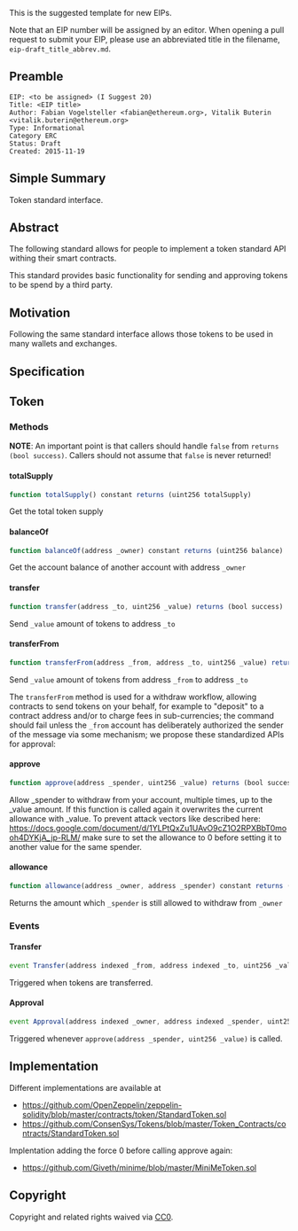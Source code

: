 This is the suggested template for new EIPs.

Note that an EIP number will be assigned by an editor. When opening a pull request to submit your EIP, please use an abbreviated title in the filename, `eip-draft_title_abbrev.md`.

## Preamble

    EIP: <to be assigned> (I Suggest 20)
    Title: <EIP title>
    Author: Fabian Vogelsteller <fabian@ethereum.org>, Vitalik Buterin <vitalik.buterin@ethereum.org>
    Type: Informational
    Category ERC
    Status: Draft
    Created: 2015-11-19


## Simple Summary

Token standard interface.


## Abstract

The following standard allows for people to implement a token standard API withing their smart contracts.

This standard provides basic functionality for sending and approving tokens to be spend by a third party.


## Motivation

Following the same standard interface allows those tokens to be used in many wallets and exchanges.


## Specification

## Token
### Methods

**NOTE**: An important point is that callers should handle `false` from `returns (bool success)`.  Callers should not assume that `false` is never returned!

#### totalSupply

``` js
function totalSupply() constant returns (uint256 totalSupply)
```

Get the total token supply


#### balanceOf

``` js
function balanceOf(address _owner) constant returns (uint256 balance)
```

Get the account balance of another account with address `_owner`


#### transfer

``` js
function transfer(address _to, uint256 _value) returns (bool success)
```

Send `_value` amount of tokens to address `_to`


#### transferFrom

``` js
function transferFrom(address _from, address _to, uint256 _value) returns (bool success)
```

Send `_value` amount of tokens from address `_from` to address `_to`

The `transferFrom` method is used for a withdraw workflow, allowing contracts to send tokens on your behalf, for example to "deposit" to a contract address and/or to charge fees in sub-currencies; the command should fail unless the `_from` account has deliberately authorized the sender of the message via some mechanism; we propose these standardized APIs for approval:


#### approve

``` js
function approve(address _spender, uint256 _value) returns (bool success)
```

Allow _spender to withdraw from your account, multiple times, up to the _value amount. If this function is called again it overwrites the current allowance with _value.
To prevent attack vectors like described here: https://docs.google.com/document/d/1YLPtQxZu1UAvO9cZ1O2RPXBbT0mooh4DYKjA_jp-RLM/
make sure to set the allowance to 0 before setting it to another value for the same spender.


#### allowance

``` js
function allowance(address _owner, address _spender) constant returns (uint256 remaining)
```

Returns the amount which `_spender` is still allowed to withdraw from `_owner`


### Events


#### Transfer

``` js
event Transfer(address indexed _from, address indexed _to, uint256 _value)
```

Triggered when tokens are transferred.


#### Approval

``` js
event Approval(address indexed _owner, address indexed _spender, uint256 _value)
```

Triggered whenever `approve(address _spender, uint256 _value)` is called.


## Implementation

Different implementations are available at
- https://github.com/OpenZeppelin/zeppelin-solidity/blob/master/contracts/token/StandardToken.sol
- https://github.com/ConsenSys/Tokens/blob/master/Token_Contracts/contracts/StandardToken.sol

Implentation adding the force 0 before calling approve again:
- https://github.com/Giveth/minime/blob/master/MiniMeToken.sol

## Copyright
Copyright and related rights waived via [CC0](https://creativecommons.org/publicdomain/zero/1.0/).
